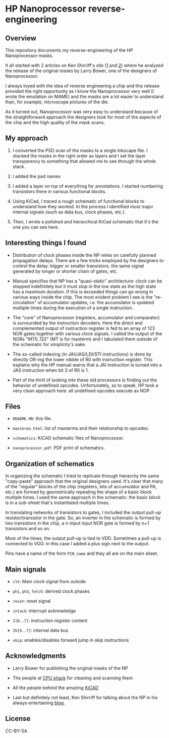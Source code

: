 HP Nanoprocessor reverse-engineering
====================================

Overview
--------

This repository documents my reverse-engineering of the HP Nanoprocessor masks.

It all started with 2 articles on Ken Shirriff's site ([1](http://www.righto.com/2020/09/inside-hp-nanoprocessor-high-speed.html) and [2](http://www.righto.com/2020/09/hp-nanoprocessor-part-ii-reverse.html)) where he analyzed the release of the original masks by Larry Bower, one of the designers of Nanoprocessor.

I always toyed with the idea of reverse engineering a chip and this release provided the right opportunity as I know the Nanoprocessor very well (I wrote the emulation on MAME) and the masks are a lot easier to understand than, for example, microscope pictures of the die.

As it turned out, Nanoprocessor was very easy to understand because of the straightforward approach the designers took for most of the aspects of the chip and the high quality of the mask scans.

My approach
-----------

1. I converted the PSD scan of the masks to a single Inkscape file. I stacked the masks in the right order as layers and I set the layer transparency to something that allowed me to see through the whole stack.

2. I added the pad names

3. I added a layer on top of everything for annotations. I started numbering transistors there in various functional blocks.

4. Using KiCad, I traced a rough schematic of functional blocks to understand how they worked. In the process I identified most major internal signals (such as data bus, clock phases, etc.).

5. Then, I wrote a polished and hierarchical KiCad schematic that it's the one you can see here.

Interesting things I found
--------------------------

- Distribution of clock phases inside the NP relies on carefully planned propagation delays. There are a few tricks employed by the designers to control the delay: bigger or smaller transistors, the same signal generated by longer or shorter chain of gates, etc.

- Manual specifies that NP has a "quasi-static" architecture: clock can be stopped indefinitely but it must stop in the low state as the high state has a maximum duration. If this is exceeded things can go wrong in various ways inside the chip. The most evident problem I see is the "re-circulation" of accumulator updates, i.e. the accumulator is updated multiple times during the execution of a single instruction.

- The "core" of Nanoprocessor (registers, accumulator and comparator) is surrounded by the instruction decoders. Here the direct and complemented output of instruction register is fed to an array of 123 NOR gates together with various clock signals. I called the output of the NORs "MT0..122" (MT is for maxterm) and I tabulated them outside of the schematic for simplicity's sake.

- The so-called indexing (in JAI/JAS/LDI/STI instructions) is done by directly OR-ing the lower nibble of R0 with instruction register. This explains why the HP manual warns that a JAI instruction is turned into a JAS instruction when bit 3 of R0 is 1.

- Part of the thrill of looking into these old processors is finding out the behavior of undefined opcodes. Unfortunately, so to speak, HP took a very clean approach here: all undefined opcodes execute as NOP.

Files
-----

- `README.MD`: this file.

- `maxterms.html`: list of maxterms and their relationship to opcodes.

- `schematics`: KiCAD schematic files of Nanoprocessor.

- `nanoprocessor.pdf`: PDF print of schematics.

Organization of schematics
--------------------------

In organizing the schematic I tried to replicate through hierarchy the same "copy-paste" approach that the original designers used. It's clear that many of the "regular" blocks of the chip (registers, bits of accumulator and PA, etc.) are formed by geometrically repeating the shape of a basic block multiple times. I used the same approach in the schematic: the basic block is in a sub-sheet that's instantiated multiple times.

In translating networks of transistors to gates, I included the output pull-up resistor/transistor in the gate. So, an inverter in the schematic is formed by two transistors in the chip, a n-input input NOR gate is formed by n+1 transistors and so on.

Most of the times, the output pull-up is tied to VDD. Sometimes a pull-up is connected to VGG: in this case I added a plus sign next to the output.

Pins have a name of the form `PIN_name` and they all are on the main sheet.

Main signals
------------

- `clk`: Main clock signal from outside

- `ph1`, `ph3`, `fetch`: derived clock phases

- `reset`: reset signal

- `intack`: interrupt acknowledge

- `I[0..7]`: instruction register content

- `Ib[0..7]`: internal data bus

- `skip`: enables/disables forward jump in skip instructions

Acknowledgments
---------------

- Larry Bower for publishing the original masks of the NP

- The people at [CPU shack](http://cpushack.com/2020/08/20/hp-nanoprocessor-mask-set/) for cleaning and scanning them

- All the people behind the amazing [KiCAD](https://www.kicad.org/)

- Last but definitely not least, Ken Shirriff for talking about the NP in his always entertaining [blog](http://www.righto.com).

License
-------

CC-BY-SA
